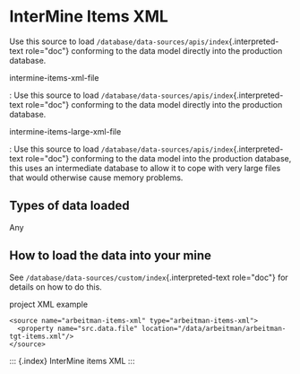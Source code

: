 # InterMine Items XML

Use this source to load `/database/data-sources/apis/index`{.interpreted-text role="doc"} conforming to the data model directly into the production database.

intermine-items-xml-file

: Use this source to load `/database/data-sources/apis/index`{.interpreted-text role="doc"} conforming to the data model directly into the production database.

intermine-items-large-xml-file

: Use this source to load `/database/data-sources/apis/index`{.interpreted-text role="doc"} conforming to the data model into the production database, this uses an intermediate database to allow it to cope with very large files that would otherwise cause memory problems.

## Types of data loaded

Any

## How to load the data into your mine

See `/database/data-sources/custom/index`{.interpreted-text role="doc"} for details on how to do this.

project XML example

```text
<source name="arbeitman-items-xml" type="arbeitman-items-xml">
  <property name="src.data.file" location="/data/arbeitman/arbeitman-tgt-items.xml"/>
</source>
```

::: {.index} InterMine items XML :::

